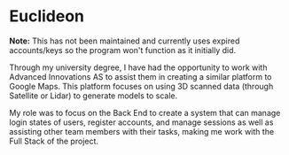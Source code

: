 # Euclideon

**Note:** This has not been maintained and currently uses expired accounts/keys so the program won't function as it initially did.

Through my university degree, I have had the opportunity to work with Advanced Innovations AS to assist them in creating a similar platform to Google Maps.
This platform focuses on using 3D scanned data (through Satellite or Lidar) to generate models to scale.

My role was to focus on the Back End to create a system that can manage login states of users, register accounts, and manage sessions as well as assisting other team members 
with their tasks, making me work with the Full Stack of the project.
